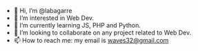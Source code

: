 - 👋 Hi, I’m @labagarre
- 👀 I’m interested in Web Dev.
- 🌱 I’m currently learning JS, PHP and Python.
- 💞️ I’m looking to collaborate on any project related to Web Dev.
- 📫 How to reach me: my email is waves32@gmail.com

<!---
labagarre/labagarre is a ✨ special ✨ repository because its `README.md` (this file) appears on your GitHub profile.
You can click the Preview link to take a look at your changes.
--->
